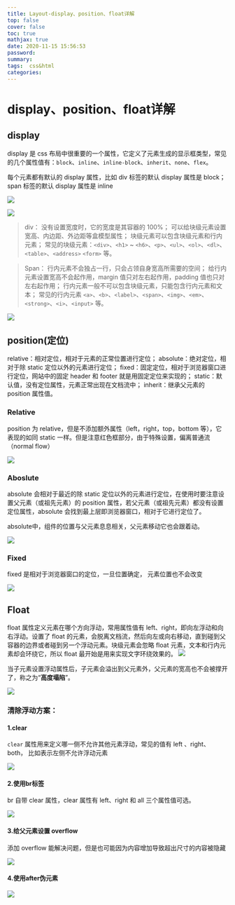 ```yaml
---
title: Layout-display、position、float详解
top: false
cover: false
toc: true
mathjax: true
date: 2020-11-15 15:56:53
password:
summary:
tags:  css&html
categories:
---
```


# display、position、float详解

## display

display 是 css 布局中很重要的一个属性，它定义了元素生成的显示框类型，常见的几个属性值有：`block`、`inline`、`inline-block`、`inherit`、`none`、`flex`。

每个元素都有默认的 display 属性，比如 div 标签的默认 display 属性是 block；span 标签的默认 display 属性是 inline

![](Layout-display、position、float详解/1605427234056.png)

![](Layout-display、position、float详解/1605427256394.png)

> div：
>  没有设置宽度时，它的宽度是其容器的 100%；
>  可以给块级元素设置宽高、内边距、外边距等盒模型属性；
>  块级元素可以包含块级元素和行内元素；
>  常见的块级元素：`<div>`、`<h1>` ~ `<h6>`、`<p>`、`<ul>`、`<ol>`、`<dl>`、`<table>`、`<address>` `<form>` 等。

> Span：
>  行内元素不会独占一行，只会占领自身宽高所需要的空间；
>  给行内元素设置宽高不会起作用，margin 值只对左右起作用，padding 值也只对左右起作用；
>  行内元素一般不可以包含块级元素，只能包含行内元素和文本；
>  常见的行内元素 `<a>`、`<b>`、`<label>`、`<span>`、`<img>`、`<em>`、`<strong>`、`<i>`、`<input>` 等。

![](Layout-display、position、float详解/1605427342046.png)

## position(定位)

 relative：相对定位，相对于元素的正常位置进行定位；
		absolute：绝对定位，相对于除 static 定位以外的元素进行定位；
		fixed：固定定位，相对于浏览器窗口进行定位，网站中的固定 		header 和 footer 就是用固定定位来实现的；
		static：默认值，没有定位属性，元素正常出现在文档流中；
		inherit：继承父元素的 position 属性值。 

### Relative

 position 为 relative，但是不添加额外属性（left，right，top，bottom 等），它表现的如同 static 一样。但是注意红色框部分，由于特殊设置，偏离普通流（normal flow）

![](Layout-display、position、float详解/1605427536435.png)

### Aboslute

absolute 会相对于最近的除 static 定位以外的元素进行定位，在使用时要注意设置父元素（或祖先元素）的 position 属性，若父元素（或祖先元素）都没有设置定位属性，absolute 会找到最上层即浏览器窗口，相对于它进行定位了。

absolute中，组件的位置与父元素息息相关，父元素移动它也会跟着动。

![](Layout-display、position、float详解/1605427666542.png)

### Fixed

fixed 是相对于浏览器窗口的定位，一旦位置确定， 元素位置也不会改变

![](Layout-display、position、float详解/1605427716715.png)

## Float

float 属性定义元素在哪个方向浮动，常用属性值有 left、right，即向左浮动和向右浮动。设置了 float 的元素，会脱离文档流，然后向左或向右移动，直到碰到父容器的边界或者碰到另一个浮动元素。块级元素会忽略 float 元素，文本和行内元素却会环绕它，所以 float 最开始是用来实现文字环绕效果的。
 ![](Layout-display、position、float详解/1605427819727.png)

当子元素设置浮动属性后，子元素会溢出到父元素外，父元素的宽高也不会被撑开了，称之为“**高度塌陷**”。

![](Layout-display、position、float详解/1605427936251.png)

### 清除浮动方案：

#### 1.clear

`clear` 属性用来定义哪一侧不允许其他元素浮动，常见的值有 left 、right、both， 比如表示左侧不允许浮动元素

![](Layout-display、position、float详解/1605429217135.png)

#### 2.使用br标签

br 自带 clear 属性，clear 属性有 left、right 和 all 三个属性值可选。

![](Layout-display、position、float详解/1605429316799.png)

#### 3.给父元素设置 overflow

添加 overflow 能解决问题，但是也可能因为内容增加导致超出尺寸的内容被隐藏

![](Layout-display、position、float详解/1605429394038.png)

#### 4.使用after伪元素

![](Layout-display、position、float详解/1605429444021.png)